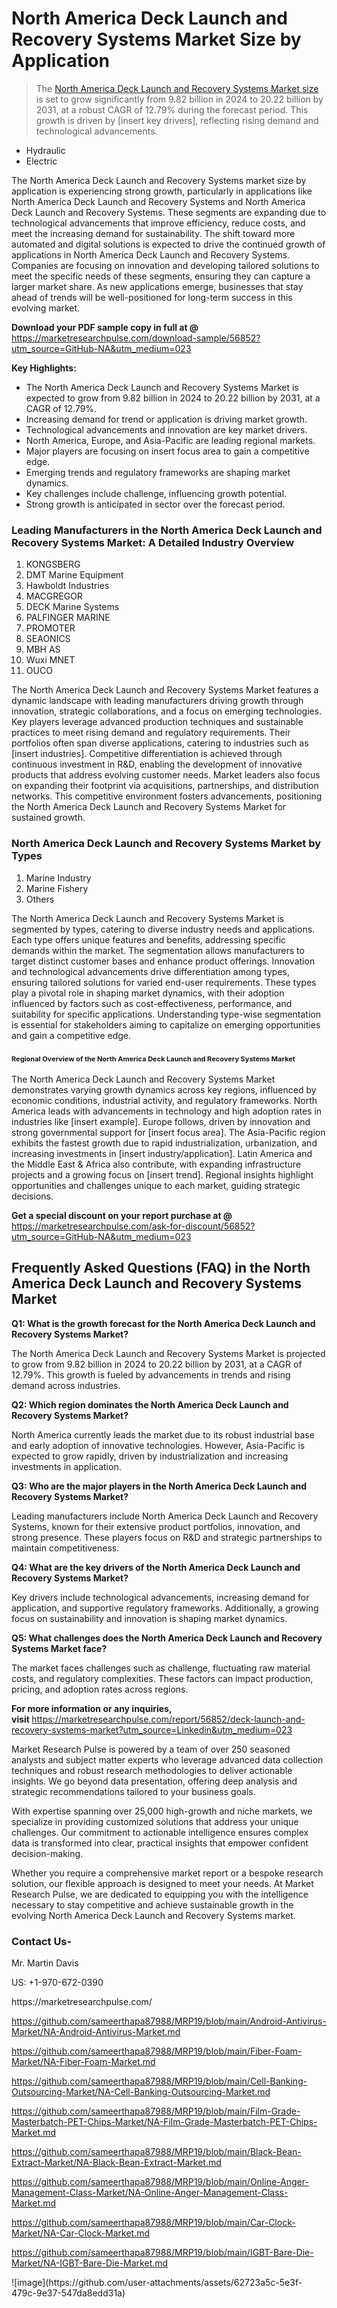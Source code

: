<h1>North America Deck Launch and Recovery Systems Market&nbsp;Size by Application</h1><blockquote><p>The <a href="https://marketresearchpulse.com/download-sample/56852?utm_source=GitHub-NA&amp;utm_medium=023">North America Deck Launch and Recovery Systems Market size</a> is set to grow significantly from 9.82 billion in 2024 to 20.22 billion by 2031, at a robust CAGR of 12.79% during the forecast period. This growth is driven by [insert key drivers], reflecting rising demand and technological advancements.</p></blockquote><ul><li>Hydraulic<li> Electric</li></ul><p>The North America Deck Launch and Recovery Systems market size by application is experiencing strong growth, particularly in applications like North America Deck Launch and Recovery Systems and North America Deck Launch and Recovery Systems. These segments are expanding due to technological advancements that improve efficiency, reduce costs, and meet the increasing demand for sustainability. The shift toward more automated and digital solutions is expected to drive the continued growth of applications in North America Deck Launch and Recovery Systems. Companies are focusing on innovation and developing tailored solutions to meet the specific needs of these segments, ensuring they can capture a larger market share. As new applications emerge, businesses that stay ahead of trends will be well-positioned for long-term success in this evolving market.</p><p><strong>Download your PDF sample copy in full at @ </strong><a href="https://marketresearchpulse.com/download-sample/56852?utm_source=GitHub-NA&amp;utm_medium=023">https://marketresearchpulse.com/download-sample/56852?utm_source=GitHub-NA&amp;utm_medium=023</a></p><p><strong>Key Highlights: </strong></p><ul><li>The North America Deck Launch and Recovery Systems Market is expected to grow from 9.82 billion in 2024 to 20.22 billion by 2031, at a CAGR of 12.79%.</li><li>Increasing demand for trend or application is driving market growth.</li><li>Technological advancements and innovation are key market drivers.</li><li>North America, Europe, and Asia-Pacific are leading regional markets.</li><li>Major players are focusing on insert focus area to gain a competitive edge.</li><li>Emerging trends and regulatory frameworks are shaping market dynamics.</li><li>Key challenges include challenge, influencing growth potential.</li><li>Strong growth is anticipated in sector over the forecast period.</li></ul><h3>Leading Manufacturers in the North America Deck Launch and Recovery Systems Market: A Detailed Industry Overview</h3><ol><li>KONGSBERG</li><li>DMT Marine Equipment</li><li>Hawboldt Industries</li><li>MACGREGOR</li><li>DECK Marine Systems</li><li>PALFINGER MARINE</li><li>PROMOTER</li><li>SEAONICS</li><li>MBH AS</li><li>Wuxi MNET</li><li>OUCO</li></ol><div class="flex max-w-full flex-col flex-grow"><div class="min-h-8 text-message flex w-full flex-col items-end gap-2 whitespace-normal break-words [.text-message+&amp;]:mt-5" dir="auto" data-message-author-role="assistant" data-message-id="fd8432e4-4910-450d-b182-61b7bfb0a01f" data-message-model-slug="gpt-4o"><div class="flex w-full flex-col gap-1 empty:hidden first:pt-[3px]"><div class="markdown prose w-full break-words dark:prose-invert light"><p>The North America Deck Launch and Recovery Systems Market features a dynamic landscape with leading manufacturers driving growth through innovation, strategic collaborations, and a focus on emerging technologies. Key players leverage advanced production techniques and sustainable practices to meet rising demand and regulatory requirements. Their portfolios often span diverse applications, catering to industries such as [insert industries]. Competitive differentiation is achieved through continuous investment in R&amp;D, enabling the development of innovative products that address evolving customer needs. Market leaders also focus on expanding their footprint via acquisitions, partnerships, and distribution networks. This competitive environment fosters advancements, positioning the North America Deck Launch and Recovery Systems Market for sustained growth.</p></div></div></div></div><h3>North America Deck Launch and Recovery Systems Market by Types</h3><ol><li>Marine Industry<li> Marine Fishery<li> Others</li></ol><div class="flex max-w-full flex-col flex-grow"><div class="min-h-8 text-message flex w-full flex-col items-end gap-2 whitespace-normal break-words [.text-message+&amp;]:mt-5" dir="auto" data-message-author-role="assistant" data-message-id="084470be-0bb7-4664-bddf-5156b4f41249" data-message-model-slug="gpt-4o-mini"><div class="flex w-full flex-col gap-1 empty:hidden first:pt-[3px]"><div class="markdown prose w-full break-words dark:prose-invert light"><p>The North America Deck Launch and Recovery Systems Market is segmented by types, catering to diverse industry needs and applications. Each type offers unique features and benefits, addressing specific demands within the market. The segmentation allows manufacturers to target distinct customer bases and enhance product offerings. Innovation and technological advancements drive differentiation among types, ensuring tailored solutions for varied end-user requirements. These types play a pivotal role in shaping market dynamics, with their adoption influenced by factors such as cost-effectiveness, performance, and suitability for specific applications. Understanding type-wise segmentation is essential for stakeholders aiming to capitalize on emerging opportunities and gain a competitive edge.</p></div></div></div></div><h3><span style="font-size: 11px;">Regional Overview of the North America Deck Launch and Recovery Systems Market</span></h3><div class="flex max-w-full flex-col flex-grow"><div class="min-h-8 text-message flex w-full flex-col items-end gap-2 whitespace-normal break-words [.text-message+&amp;]:mt-5" dir="auto" data-message-author-role="assistant" data-message-id="e9038762-ce64-4e30-91c9-9bd413514231" data-message-model-slug="gpt-4o-mini"><div class="flex w-full flex-col gap-1 empty:hidden first:pt-[3px]"><div class="markdown prose w-full break-words dark:prose-invert light"><p>The North America Deck Launch and Recovery Systems Market demonstrates varying growth dynamics across key regions, influenced by economic conditions, industrial activity, and regulatory frameworks. North America leads with advancements in technology and high adoption rates in industries like [insert example]. Europe follows, driven by innovation and strong governmental support for [insert focus area]. The Asia-Pacific region exhibits the fastest growth due to rapid industrialization, urbanization, and increasing investments in [insert industry/application]. Latin America and the Middle East &amp; Africa also contribute, with expanding infrastructure projects and a growing focus on [insert trend]. Regional insights highlight opportunities and challenges unique to each market, guiding strategic decisions.</p></div></div></div></div><p><strong>Get a special discount on your report purchase at @ </strong><a href="https://marketresearchpulse.com/ask-for-discount/56852?utm_source=GitHub-NA&amp;utm_medium=023">https://marketresearchpulse.com/ask-for-discount/56852?utm_source=GitHub-NA&amp;utm_medium=023</a></p><h2>Frequently Asked Questions (FAQ) in the North America Deck Launch and Recovery Systems Market</h2><p><strong>Q1: What is the growth forecast for the North America Deck Launch and Recovery Systems Market?</strong></p><p>The North America Deck Launch and Recovery Systems Market is projected to grow from 9.82 billion in 2024 to 20.22 billion by 2031, at a CAGR of 12.79%. This growth is fueled by advancements in trends and rising demand across industries.</p><p><strong>Q2: Which region dominates the North America Deck Launch and Recovery Systems Market?</strong></p><p>North America currently leads the market due to its robust industrial base and early adoption of innovative technologies. However, Asia-Pacific is expected to grow rapidly, driven by industrialization and increasing investments in application.</p><p><strong>Q3: Who are the major players in the North America Deck Launch and Recovery Systems Market?</strong></p><p>Leading manufacturers include North America Deck Launch and Recovery Systems, known for their extensive product portfolios, innovation, and strong presence. These players focus on R&amp;D and strategic partnerships to maintain competitiveness.</p><p><strong>Q4: What are the key drivers of the North America Deck Launch and Recovery Systems Market?</strong></p><p>Key drivers include technological advancements, increasing demand for application, and supportive regulatory frameworks. Additionally, a growing focus on sustainability and innovation is shaping market dynamics.</p><p><strong>Q5: What challenges does the North America Deck Launch and Recovery Systems Market face?</strong></p><p>The market faces challenges such as challenge, fluctuating raw material costs, and regulatory complexities. These factors can impact production, pricing, and adoption rates across regions.</p><p><strong>For more information or any inquiries, visit&nbsp;</strong><a href="https://marketresearchpulse.com/report/56852/deck-launch-and-recovery-systems-market?utm_source=Linkedin&utm_medium=023">https://marketresearchpulse.com/report/56852/deck-launch-and-recovery-systems-market?utm_source=Linkedin&utm_medium=023</a></p><p>Market Research Pulse is powered by a team of over 250 seasoned analysts and subject matter experts who leverage advanced data collection techniques and robust research methodologies to deliver actionable insights. We go beyond data presentation, offering deep analysis and strategic recommendations tailored to your business goals.</p><p>With expertise spanning over 25,000 high-growth and niche markets, we specialize in providing customized solutions that address your unique challenges. Our commitment to actionable intelligence ensures complex data is transformed into clear, practical insights that empower confident decision-making.</p><p>Whether you require a comprehensive market report or a bespoke research solution, our flexible approach is designed to meet your needs. At Market Research Pulse, we are dedicated to equipping you with the intelligence necessary to stay competitive and achieve sustainable growth in the evolving North America Deck Launch and Recovery Systems market.</p><h3><strong>Contact Us-</strong></h3><p>Mr. Martin Davis</p><p>US: +1-970-672-0390</p><p>https://marketresearchpulse.com/</p><p><a href="https://github.com/sameerthapa87988/MRP19/blob/main/Android-Antivirus-Market/NA-Android-Antivirus-Market.md">https://github.com/sameerthapa87988/MRP19/blob/main/Android-Antivirus-Market/NA-Android-Antivirus-Market.md</a></p><p><a href="https://github.com/sameerthapa87988/MRP19/blob/main/Fiber-Foam-Market/NA-Fiber-Foam-Market.md">https://github.com/sameerthapa87988/MRP19/blob/main/Fiber-Foam-Market/NA-Fiber-Foam-Market.md</a></p><p><a href="https://github.com/sameerthapa87988/MRP19/blob/main/Cell-Banking-Outsourcing-Market/NA-Cell-Banking-Outsourcing-Market.md">https://github.com/sameerthapa87988/MRP19/blob/main/Cell-Banking-Outsourcing-Market/NA-Cell-Banking-Outsourcing-Market.md</a></p><p><a href="https://github.com/sameerthapa87988/MRP19/blob/main/Film-Grade-Masterbatch-PET-Chips-Market/NA-Film-Grade-Masterbatch-PET-Chips-Market.md">https://github.com/sameerthapa87988/MRP19/blob/main/Film-Grade-Masterbatch-PET-Chips-Market/NA-Film-Grade-Masterbatch-PET-Chips-Market.md</a></p><p><a href="https://github.com/sameerthapa87988/MRP19/blob/main/Black-Bean-Extract-Market/NA-Black-Bean-Extract-Market.md">https://github.com/sameerthapa87988/MRP19/blob/main/Black-Bean-Extract-Market/NA-Black-Bean-Extract-Market.md</a></p><p><a href="https://github.com/sameerthapa87988/MRP19/blob/main/Online-Anger-Management-Class-Market/NA-Online-Anger-Management-Class-Market.md">https://github.com/sameerthapa87988/MRP19/blob/main/Online-Anger-Management-Class-Market/NA-Online-Anger-Management-Class-Market.md</a></p><p><a href="https://github.com/sameerthapa87988/MRP19/blob/main/Car-Clock-Market/NA-Car-Clock-Market.md">https://github.com/sameerthapa87988/MRP19/blob/main/Car-Clock-Market/NA-Car-Clock-Market.md</a></p><p><a href="https://github.com/sameerthapa87988/MRP19/blob/main/IGBT-Bare-Die-Market/NA-IGBT-Bare-Die-Market.md">https://github.com/sameerthapa87988/MRP19/blob/main/IGBT-Bare-Die-Market/NA-IGBT-Bare-Die-Market.md</a></p>
![image](https://github.com/user-attachments/assets/62723a5c-5e3f-479c-9e37-547da8edd31a)
